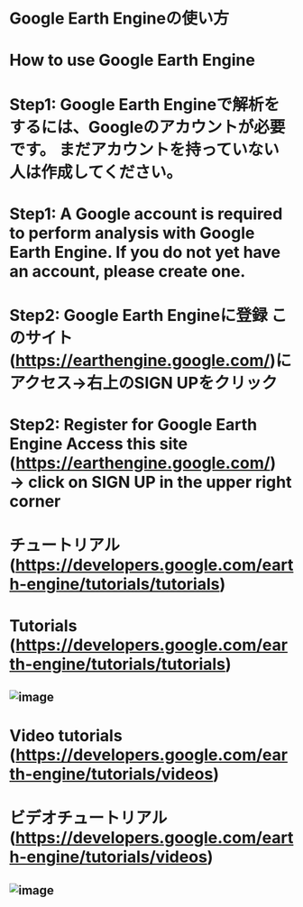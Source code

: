 # Google Earth Engineの使い方
# How to use Google Earth Engine
# Step1: Google Earth Engineで解析をするには、Googleのアカウントが必要です。 まだアカウントを持っていない人は作成してください。
# Step1: A Google account is required to perform analysis with Google Earth Engine. If you do not yet have an account, please create one.
# Step2: Google Earth Engineに登録 このサイト(https://earthengine.google.com/)にアクセス→右上のSIGN UPをクリック
# Step2: Register for Google Earth Engine Access this site (https://earthengine.google.com/) → click on SIGN UP in the upper right corner
# チュートリアル (https://developers.google.com/earth-engine/tutorials/tutorials)
# Tutorials (https://developers.google.com/earth-engine/tutorials/tutorials)
![image](https://user-images.githubusercontent.com/87138262/160031129-5fa800f3-2620-4caa-bed7-55d9f111afef.png)
---
# Video tutorials (https://developers.google.com/earth-engine/tutorials/videos)
# ビデオチュートリアル (https://developers.google.com/earth-engine/tutorials/videos)
![image](https://user-images.githubusercontent.com/87138262/160031440-435d20de-f0bc-4cd3-af6b-1f734a0c2eae.png)
---
